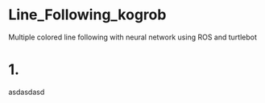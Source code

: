 # Line_Following_kogrob
Multiple colored line following with neural network using ROS and turtlebot
# 1.
asdasdasd
